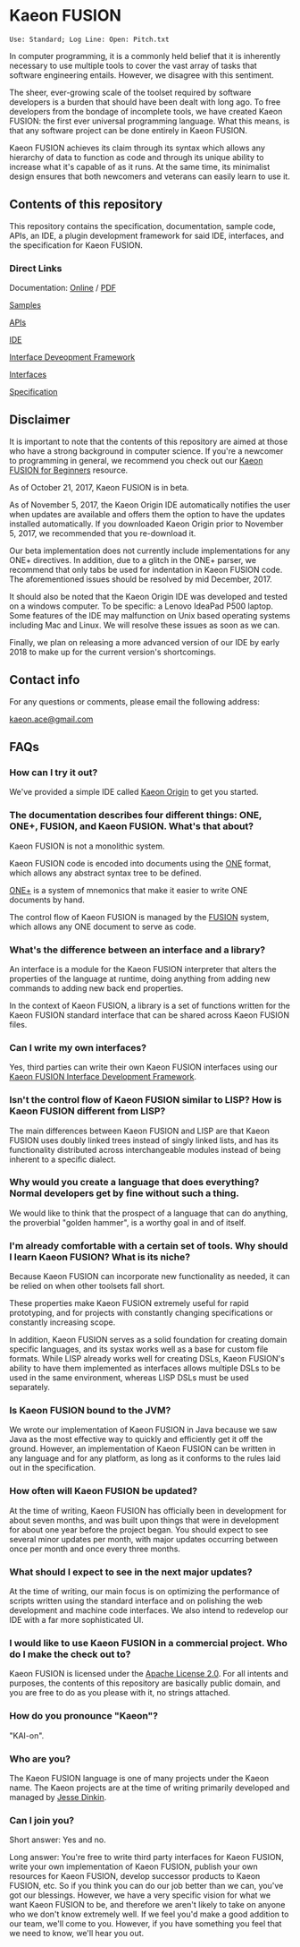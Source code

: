 # Kaeon FUSION

    Use: Standard; Log Line: Open: Pitch.txt

In computer programming,
it is a commonly held belief that it is inherently necessary to use multiple tools to cover the vast array of tasks that software engineering entails.
However,
we disagree with this sentiment.

The sheer,
ever-growing scale of the toolset required by software developers is a burden that should have been dealt with long ago.
To free developers from the bondage of incomplete tools,
we have created Kaeon FUSION:
the first ever universal programming language.
What this means,
is that any software project can be done entirely in Kaeon FUSION.

Kaeon FUSION achieves its claim through its syntax which allows any hierarchy of data to function as code and through its unique ability to increase what it's capable of as it runs.
At the same time,
its minimalist design ensures that both newcomers and veterans can easily learn to use it.

## Contents of this repository

This repository contains the specification,
documentation,
sample code,
APIs,
an IDE,
a plugin development framework for said IDE,
interfaces,
and the specification for Kaeon FUSION.

### Direct Links

Documentation: [Online](https://github.com/Gallery-of-Kaeon/Kaeon-FUSION/tree/master/Kaeon%20FUSION/Documentation/README.md) /
[PDF](https://drive.google.com/open?id=0B7qYhFZP1C70dGVfR3Iwd2ZNUGs)

[Samples](https://github.com/Gallery-of-Kaeon/Kaeon-FUSION/tree/master/Kaeon%20FUSION/Samples)

[APIs](https://github.com/Gallery-of-Kaeon/Kaeon-FUSION/tree/master/Kaeon%20FUSION/APIs)

[IDE](https://github.com/Gallery-of-Kaeon/Kaeon-FUSION/tree/master/Kaeon%20FUSION/IDE/README.md)

[Interface Deveopment Framework](https://github.com/Gallery-of-Kaeon/Kaeon-FUSION/tree/master/Kaeon%20FUSION/Interface%20Development%20Framework/README.md)

[Interfaces](https://github.com/Gallery-of-Kaeon/Kaeon-FUSION/tree/master/Kaeon%20FUSION/Interfaces)

[Specification](https://github.com/Gallery-of-Kaeon/Kaeon-FUSION/tree/master/Kaeon%20FUSION/Specification)

## Disclaimer

It is important to note that the contents of this repository are aimed at those who have a strong background in computer science.
If you're a newcomer to programming in general,
we recommend you check out our [Kaeon FUSION for Beginners](https://github.com/Gallery-of-Kaeon/Kaeon-FUSION/tree/master/Kaeon%20FUSION/Documentation/X%20-%20Kaeon%20FUSION%20for%20Beginners/README.md) resource.

As of October 21, 2017,
Kaeon FUSION is in beta.

As of November 5, 2017,
the Kaeon Origin IDE automatically notifies the user when updates are available and offers them the option to have the updates installed automatically.
If you downloaded Kaeon Origin prior to November 5, 2017,
we recommended that you re-download it.

Our beta implementation does not currently include implementations for any ONE+ directives.
In addition, due to a glitch in the ONE+ parser, we recommend that only tabs be used for indentation in Kaeon FUSION code.
The aforementioned issues should be resolved by mid December, 2017.

It should also be noted that the Kaeon Origin IDE was developed and tested on a windows computer.
To be specific:
a Lenovo IdeaPad P500 laptop.
Some features of the IDE may malfunction on Unix based operating systems including Mac and Linux.
We will resolve these issues as soon as we can.

Finally,
we plan on releasing a more advanced version of our IDE by early 2018 to make up for the current version's shortcomings.

## Contact info

For any questions or comments, please email the following address:

kaeon.ace@gmail.com

## FAQs

### How can I try it out?

We've provided a simple IDE called [Kaeon Origin](https://github.com/Gallery-of-Kaeon/Kaeon-FUSION/blob/master/Kaeon%20FUSION/IDE/README.md) to get you started.

### The documentation describes four different things: ONE, ONE+, FUSION, and Kaeon FUSION. What's that about?

Kaeon FUSION is not a monolithic system.

Kaeon FUSION code is encoded into documents using the [ONE](https://github.com/Gallery-of-Kaeon/Kaeon-FUSION/blob/master/Kaeon%20FUSION/Documentation/1%20-%20Foundations/1%20-%20ONE/README.md) format,
which allows any abstract syntax tree to be defined.

[ONE+](https://github.com/Gallery-of-Kaeon/Kaeon-FUSION/blob/master/Kaeon%20FUSION/Documentation/1%20-%20Foundations/2%20-%20ONE%2B/README.md) is a system of mnemonics that make it easier to write ONE documents by hand.

The control flow of Kaeon FUSION is managed by the [FUSION](https://github.com/Gallery-of-Kaeon/Kaeon-FUSION/blob/master/Kaeon%20FUSION/Documentation/1%20-%20Foundations/3%20-%20FUSION/README.md) system,
which allows any ONE document to serve as code.

### What's the difference between an interface and a library?

An interface is a module for the Kaeon FUSION interpreter that alters the properties of the language at runtime,
doing anything from adding new commands to adding new back end properties.

In the context of Kaeon FUSION,
a library is a set of functions written for the Kaeon FUSION standard interface that can be shared across Kaeon FUSION files.

### Can I write my own interfaces?

Yes, third parties can write their own Kaeon FUSION interfaces using our [Kaeon FUSION Interface Development Framework](https://github.com/Gallery-of-Kaeon/Kaeon-FUSION/blob/master/Kaeon%20FUSION/API/Interface%20Development%20Framework/README.md).

### Isn't the control flow of Kaeon FUSION similar to LISP? How is Kaeon FUSION different from LISP?

The main differences between Kaeon FUSION and LISP are that Kaeon FUSION uses doubly linked trees instead of singly linked lists,
and has its functionality distributed across interchangeable modules instead of being inherent to a specific dialect.

### Why would you create a language that does everything? Normal developers get by fine without such a thing.

We would like to think that the prospect of a language that can do anything,
the proverbial "golden hammer",
is a worthy goal in and of itself.

### I'm already comfortable with a certain set of tools. Why should I learn Kaeon FUSION? What is its niche?

Because Kaeon FUSION can incorporate new functionality as needed,
it can be relied on when other toolsets fall short.

These properties make Kaeon FUSION extremely useful for rapid prototyping,
and for projects with constantly changing specifications or constantly increasing scope.

In addition,
Kaeon FUSION serves as a solid foundation for creating domain specific languages,
and its systax works well as a base for custom file formats.
While LISP already works well for creating DSLs,
Kaeon FUSION's ability to have them implemented as interfaces allows multiple DSLs to be used in the same environment,
whereas LISP DSLs must be used separately.

### Is Kaeon FUSION bound to the JVM?

We wrote our implementation of Kaeon FUSION in Java because we saw Java as the most effective way to quickly and efficiently get it off the ground.
However,
an implementation of Kaeon FUSION can be written in any language and for any platform,
as long as it conforms to the rules laid out in the specification.

### How often will Kaeon FUSION be updated?

At the time of writing,
Kaeon FUSION has officially been in development for about seven months,
and was built upon things that were in development for about one year before the project began.
You should expect to see several minor updates per month,
with major updates occurring between once per month and once every three months.

### What should I expect to see in the next major updates?

At the time of writing,
our main focus is on optimizing the performance of scripts written using the standard interface and on polishing the web development and machine code interfaces.
We also intend to redevelop our IDE with a far more sophisticated UI.

### I would like to use Kaeon FUSION in a commercial project. Who do I make the check out to?

Kaeon FUSION is licensed under the [Apache License 2.0](https://github.com/Gallery-of-Kaeon/Kaeon-FUSION/blob/master/LICENSE.md).
For all intents and purposes,
the contents of this repository are basically public domain,
and you are free to do as you please with it,
no strings attached.

### How do you pronounce "Kaeon"?

"KAI-on".

### Who are you?

The Kaeon FUSION language is one of many projects under the Kaeon name.
The Kaeon projects are at the time of writing primarily developed and managed by [Jesse Dinkin](https://www.linkedin.com/in/jesse-dinkin-6b9135100/).

### Can I join you?

Short answer:
Yes and no.

Long answer:
You're free to write third party interfaces for Kaeon FUSION,
write your own implementation of Kaeon FUSION,
publish your own resources for Kaeon FUSION,
develop successor products to Kaeon FUSION,
etc.
So if you think you can do our job better than we can,
you've got our blessings.
However,
we have a very specific vision for what we want Kaeon FUSION to be,
and therefore we aren't likely to take on anyone who we don't know extremely well.
If we feel you'd make a good addition to our team,
we'll come to you.
However,
if you have something you feel that we need to know,
we'll hear you out.